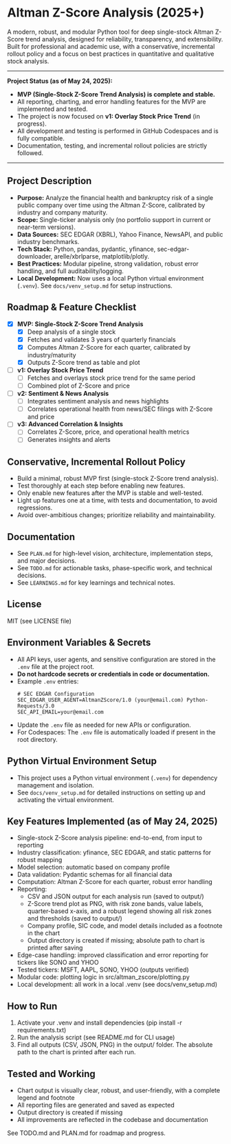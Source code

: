 # Altman Z-Score Analysis (2025+)

A modern, robust, and modular Python tool for deep single-stock Altman Z-Score trend analysis, designed for reliability, transparency, and extensibility. Built for professional and academic use, with a conservative, incremental rollout policy and a focus on best practices in quantitative and qualitative stock analysis.

---
**Project Status (as of May 24, 2025):**
- **MVP (Single-Stock Z-Score Trend Analysis) is complete and stable.**
- All reporting, charting, and error handling features for the MVP are implemented and tested.
- The project is now focused on **v1: Overlay Stock Price Trend** (in progress).
- All development and testing is performed in GitHub Codespaces and is fully compatible.
- Documentation, testing, and incremental rollout policies are strictly followed.
---

## Project Description
- **Purpose:** Analyze the financial health and bankruptcy risk of a single public company over time using the Altman Z-Score, calibrated by industry and company maturity.
- **Scope:** Single-ticker analysis only (no portfolio support in current or near-term versions).
- **Data Sources:** SEC EDGAR (XBRL), Yahoo Finance, NewsAPI, and public industry benchmarks.
- **Tech Stack:** Python, pandas, pydantic, yfinance, sec-edgar-downloader, arelle/xbrlparse, matplotlib/plotly.
- **Best Practices:** Modular pipeline, strong validation, robust error handling, and full auditability/logging.
- **Local Development:** Now uses a local Python virtual environment (`.venv`). See `docs/venv_setup.md` for setup instructions.

## Roadmap & Feature Checklist

- [x] **MVP: Single-Stock Z-Score Trend Analysis**
  - [x] Deep analysis of a single stock
  - [x] Fetches and validates 3 years of quarterly financials
  - [x] Computes Altman Z-Score for each quarter, calibrated by industry/maturity
  - [x] Outputs Z-Score trend as table and plot
- [ ] **v1: Overlay Stock Price Trend**
  - [ ] Fetches and overlays stock price trend for the same period
  - [ ] Combined plot of Z-Score and price
- [ ] **v2: Sentiment & News Analysis**
  - [ ] Integrates sentiment analysis and news highlights
  - [ ] Correlates operational health from news/SEC filings with Z-Score and price
- [ ] **v3: Advanced Correlation & Insights**
  - [ ] Correlates Z-Score, price, and operational health metrics
  - [ ] Generates insights and alerts

<!--
## Future (Not in current roadmap)
- Portfolio Analysis: Generalizes pipeline to handle multiple tickers, batch analysis and reporting
-->

## Conservative, Incremental Rollout Policy
- Build a minimal, robust MVP first (single-stock Z-Score trend analysis).
- Test thoroughly at each step before enabling new features.
- Only enable new features after the MVP is stable and well-tested.
- Light up features one at a time, with tests and documentation, to avoid regressions.
- Avoid over-ambitious changes; prioritize reliability and maintainability.

## Documentation
- See `PLAN.md` for high-level vision, architecture, implementation steps, and major decisions.
- See `TODO.md` for actionable tasks, phase-specific work, and technical decisions.
- See `LEARNINGS.md` for key learnings and technical notes.

## License
MIT (see LICENSE file)

## Environment Variables & Secrets
- All API keys, user agents, and sensitive configuration are stored in the `.env` file at the project root.
- **Do not hardcode secrets or credentials in code or documentation.**
- Example `.env` entries:
  ```
  # SEC EDGAR Configuration
  SEC_EDGAR_USER_AGENT=AltmanZScore/1.0 (your@email.com) Python-Requests/3.0
  SEC_API_EMAIL=your@email.com
  ```
- Update the `.env` file as needed for new APIs or configuration.
- For Codespaces: The `.env` file is automatically loaded if present in the root directory.

## Python Virtual Environment Setup
- This project uses a Python virtual environment (`.venv`) for dependency management and isolation.
- See `docs/venv_setup.md` for detailed instructions on setting up and activating the virtual environment.

## Key Features Implemented (as of May 24, 2025)
- Single-stock Z-Score analysis pipeline: end-to-end, from input to reporting
- Industry classification: yfinance, SEC EDGAR, and static patterns for robust mapping
- Model selection: automatic based on company profile
- Data validation: Pydantic schemas for all financial data
- Computation: Altman Z-Score for each quarter, robust error handling
- Reporting:
  - CSV and JSON output for each analysis run (saved to output/)
  - Z-Score trend plot as PNG, with risk zone bands, value labels, quarter-based x-axis, and a robust legend showing all risk zones and thresholds (saved to output/)
  - Company profile, SIC code, and model details included as a footnote in the chart
  - Output directory is created if missing; absolute path to chart is printed after saving
- Edge-case handling: improved classification and error reporting for tickers like SONO and YHOO
- Tested tickers: MSFT, AAPL, SONO, YHOO (outputs verified)
- Modular code: plotting logic in src/altman_zscore/plotting.py
- Local development: all work in a local .venv (see docs/venv_setup.md)

## How to Run
1. Activate your .venv and install dependencies (pip install -r requirements.txt)
2. Run the analysis script (see README.md for CLI usage)
3. Find all outputs (CSV, JSON, PNG) in the output/ folder. The absolute path to the chart is printed after each run.

## Tested and Working
- Chart output is visually clear, robust, and user-friendly, with a complete legend and footnote
- All reporting files are generated and saved as expected
- Output directory is created if missing
- All improvements are reflected in the codebase and documentation

See TODO.md and PLAN.md for roadmap and progress.
